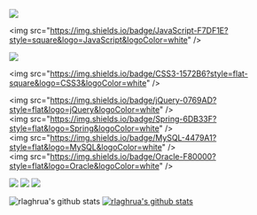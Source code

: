 <img src="https://img.shields.io/badge/JAVA-3178C6?style=flat-square&logo=JAVA&logoColor=white" />

<img src="https://img.shields.io/badge/JavaScript-F7DF1E?style=square&logo=JavaScript&logoColor=white" />

<img src="https://img.shields.io/badge/HTML5-E34F26?style=flat-square&logo=HTML5&logoColor=white" />

<img src="https://img.shields.io/badge/CSS3-1572B6?style=flat-square&logo=CSS3&logoColor=white" />

<img src="https://img.shields.io/badge/jQuery-0769AD?style=flat&logo=jQuery&logoColor=white" />
<img src="https://img.shields.io/badge/Spring-6DB33F?style=flat&logo=Spring&logoColor=white" />
<img src="https://img.shields.io/badge/MySQL-4479A1?style=flat&logo=MySQL&logoColor=white" />
<img src="https://img.shields.io/badge/Oracle-F80000?style=flat&logo=Oracle&logoColor=white" />

<img src="https://img.shields.io/badge/AdobeIllustrator-FF9A00?style=flat-square&logo=AdobeIllustrator&logoColor=white"/>
<img src="https://img.shields.io/badge/AdobePhotoshop-31A8FF?style=flat-square&logo=AdobePhotoshop&logoColor=white"/>
<img src="https://img.shields.io/badge/Bootstrap-7952B3?style=flat-square&logo=Bootstrap&logoColor=white"/>

![rlaghrua's github stats](https://github-readme-stats.vercel.app/api?username=rlaghrua&show_icons=true)
[![rlaghrua's github stats](https://github-readme-stats.vercel.app/api/top-langs/?username=rlaghrua&show_icons=true&hide_border=true&title_color=004386&icon_color=004386&layout=compact)](https://github.com/rlaghrua)
